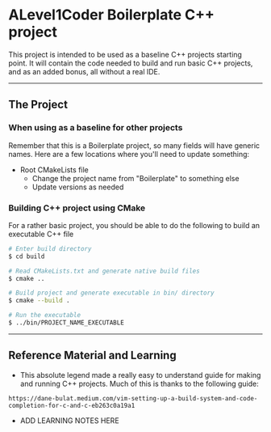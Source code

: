 # ALevel1Coder Boilerplate C++ project

This project is intended to be used as a baseline C++ projects starting point.
It will contain the code needed to build and run basic C++ projects, and as an
added bonus, all without a real IDE.

---

## The Project

### When using as a baseline for other projects

Remember that this is a Boilerplate project, so many fields will have generic names.
Here are a few locations where you'll need to update something:

- Root CMakeLists file
  - Change the project name from "Boilerplate" to something else
  - Update versions as needed

### Building C++ project using CMake

For a rather basic project, you should be able to do the following to build an
executable C++ file

```Bash
# Enter build directory
$ cd build

# Read CMakeLists.txt and generate native build files
$ cmake ..

# Build project and generate executable in bin/ directory
$ cmake --build .

# Run the executable
$ ../bin/PROJECT_NAME_EXECUTABLE

```

---

## Reference Material and Learning

- This absolute legend made a really easy to understand guide for making and
running C++ projects. Much of this is thanks to the following guide:

`
https://dane-bulat.medium.com/vim-setting-up-a-build-system-and-code-completion-for-c-and-c-eb263c0a19a1
`

- ADD LEARNING NOTES HERE
